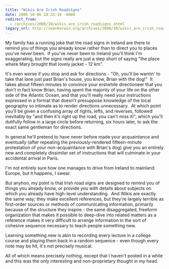 ```yaml
---
title: "Wikis Are Irish Roadsigns"
date: 2008-10-06 18:33:19 -0400
redirect_from:
  - /archives/2008/10/wikis_are_irish_roadsigns.shtml
legacy_url: http://seankerwin.org/archives/2008/10/wikis_are_irish_roadsigns.shtml
---
```

My family has a running joke that the road signs in Ireland are there to remind you of things you already know rather than to direct you to places you've never been.  If you've never been to Ireland you'll think I'm exaggerating, but the signs really are just a step short of saying "the place where Mary brought that lovely jacket - 12 km".

It's even worse if you stop and ask for directions - "Oh, you'll be wantin' to take that lane just past Brian's house, you know, Brian with the dog!"  It takes about fifteen minutes to convince your erstwhile directioneer that you don't in fact know Brian, having spent the majority of your life on the other side of the Atlantic Ocean, and that you'll really need your instructions expressed in a format that doesn't presuppose knowledge of the local geography so intimate as to render directions unnecessary.  At which point you'll be given a confusing array of rights, lefts, and reverses, followed inevitably by "and then it's right up the road, you can't miss it!", which you'll dutifully follow in a large circle before returning, six hours later, to ask the exact same gentleman for directions.

In general he'll pretend to have never before made your acquaintance and eventually (after repeating the previously-rendered fifteen-minute protestation of your non-acquaintance with Brian's dog) give you an entirely new and completely dissimilar set of instructions that will culminate in your accidental arrival in Paris.

I'm not entirely sure how one manages to drive from Ireland to mainland Europe, but it happens, I swear.

But anyhoo, my point is that Irish road signs are designed to remind you of things you already know, or provide you with details about subjects on which you already have high-level understanding.  And Wikis are exactly the same way; they make excellent references, but they're largely terrible as first-order sources or methods of communicating information, primarily because of the structure they inspire - the same disaggregated, freeform organization that makes it possible to deep-dive into related matters as a reference makes it very difficult to arrange information in the sort of cohesive sequence necessary to teach people something new.

Learning something new is akin to recording every lecture in a college course and playing them back in a random sequence - even though every note may be hit, it's not precisely musical.

All of which means precisely nothing, except that I haven't posted in a while and this was the only interesting and non-proprietary thought in my head.
